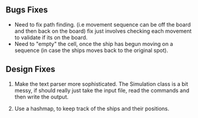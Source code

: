 ## Bugs Fixes
- Need to fix path finding. (i.e movement sequence can be off the board and then back on the board)
fix just involves checking each movement to validate if its on the board.
- Need to "empty" the cell, once the ship has begun moving on a sequence (in case the ships moves back to the 
original spot).

## Design Fixes
1. Make the text parser more sophisticated. The Simulation class is a bit messy,
if should really just take the input file, read the commands and then write
the output.

2. Use a hashmap, to keep track of the ships and their positions.
